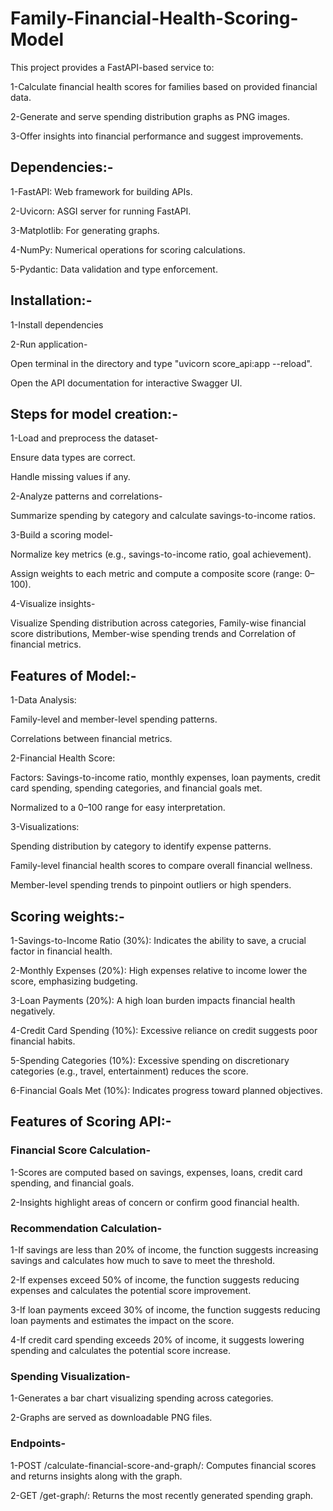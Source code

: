 # Family-Financial-Health-Scoring-Model
This project provides a FastAPI-based service to:

1-Calculate financial health scores for families based on provided financial data.

2-Generate and serve spending distribution graphs as PNG images.

3-Offer insights into financial performance and suggest improvements.

## Dependencies:-
1-FastAPI: Web framework for building APIs.

2-Uvicorn: ASGI server for running FastAPI.

3-Matplotlib: For generating graphs.

4-NumPy: Numerical operations for scoring calculations.

5-Pydantic: Data validation and type enforcement.

## Installation:-
1-Install dependencies

2-Run application-
  
  Open terminal in the directory and type "uvicorn score_api:app --reload".
  
  Open the API documentation for interactive Swagger UI.

## Steps for model creation:-
1-Load and preprocess the dataset-
  
  Ensure data types are correct.
  
  Handle missing values if any.

2-Analyze patterns and correlations-
  
  Summarize spending by category and calculate savings-to-income ratios.

3-Build a scoring model-
  
  Normalize key metrics (e.g., savings-to-income ratio, goal achievement).
  
  Assign weights to each metric and compute a composite score (range: 0–100).

4-Visualize insights-
  
  Visualize Spending distribution across categories, Family-wise financial score distributions, Member-wise spending trends and Correlation of financial metrics.

## Features of Model:-
1-Data Analysis:
  
  Family-level and member-level spending patterns.
  
  Correlations between financial metrics.

2-Financial Health Score:
  
  Factors: Savings-to-income ratio, monthly expenses, loan payments, credit card spending, spending categories, and financial goals met.
  
  Normalized to a 0–100 range for easy interpretation.

3-Visualizations:
  
  Spending distribution by category to identify expense patterns.
  
  Family-level financial health scores to compare overall financial wellness.
  
  Member-level spending trends to pinpoint outliers or high spenders.

## Scoring weights:-
1-Savings-to-Income Ratio (30%): Indicates the ability to save, a crucial factor in financial health.

2-Monthly Expenses (20%): High expenses relative to income lower the score, emphasizing budgeting.

3-Loan Payments (20%): A high loan burden impacts financial health negatively.

4-Credit Card Spending (10%): Excessive reliance on credit suggests poor financial habits.

5-Spending Categories (10%): Excessive spending on discretionary categories (e.g., travel, entertainment) reduces the score.

6-Financial Goals Met (10%): Indicates progress toward planned objectives.

## Features of Scoring API:-
### Financial Score Calculation-
  1-Scores are computed based on savings, expenses, loans, credit card spending, and financial goals.
  
  2-Insights highlight areas of concern or confirm good financial health.

### Recommendation Calculation-
  1-If savings are less than 20% of income, the function suggests increasing savings and calculates how much to save to meet the threshold.
  
  2-If expenses exceed 50% of income, the function suggests reducing expenses and calculates the potential score improvement.
  
  3-If loan payments exceed 30% of income, the function suggests reducing loan payments and estimates the impact on the score.
  
  4-If credit card spending exceeds 20% of income, it suggests lowering spending and calculates the potential score increase.

### Spending Visualization-
  1-Generates a bar chart visualizing spending across categories.
  
  2-Graphs are served as downloadable PNG files.

### Endpoints-
  1-POST /calculate-financial-score-and-graph/: Computes financial scores and returns insights along with the graph.
  
  2-GET /get-graph/: Returns the most recently generated spending graph.
  
